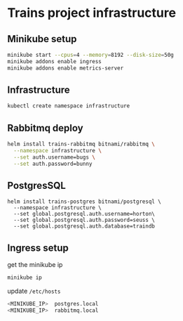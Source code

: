 # Trains project infrastructure


## Minikube setup
```bash
minikube start --cpus=4 --memory=8192 --disk-size=50g
minikube addons enable ingress
minikube addons enable metrics-server
```

## Infrastructure

```bash
kubectl create namespace infrastructure
```

## Rabbitmq deploy
```bash
helm install trains-rabbitmq bitnami/rabbitmq \
  --namespace infrastructure \
  --set auth.username=bugs \
  --set auth.password=bunny
```

## PostgresSQL
```bashrc
helm install trains-postgres bitnami/postgresql \
  --namespace infrastructure \
  --set global.postgresql.auth.username=horton\
  --set global.postgresql.auth.password=seuss \
  --set global.postgresql.auth.database=traindb
```


## Ingress setup
get the minikube ip
```bash
minikube ip
```

update `/etc/hosts`
```bash
<MINIKUBE_IP>  postgres.local
<MINIKUBE_IP>  rabbitmq.local
```